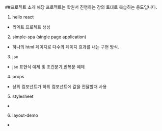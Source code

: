 ##프로젝트 소개
해당 프로젝트는 학원서 진행하는 강의 토대로 복습하는 용도입니다.

1. hello react
- 리엑트 프로젝트 생성

2. simple-spa (single page application)
- 하나의 html 페이지로 다수의 페이지 효과를 내는 구현 방식.

3. jsx
- jsx 표현식 예제 및 조건분기,반복문 예제

4. props
- 상위 컴포넌트가 하위 컴포넌트에 값을 전달할때 사용

5. stylesheet
-

6. layout-demo
-

